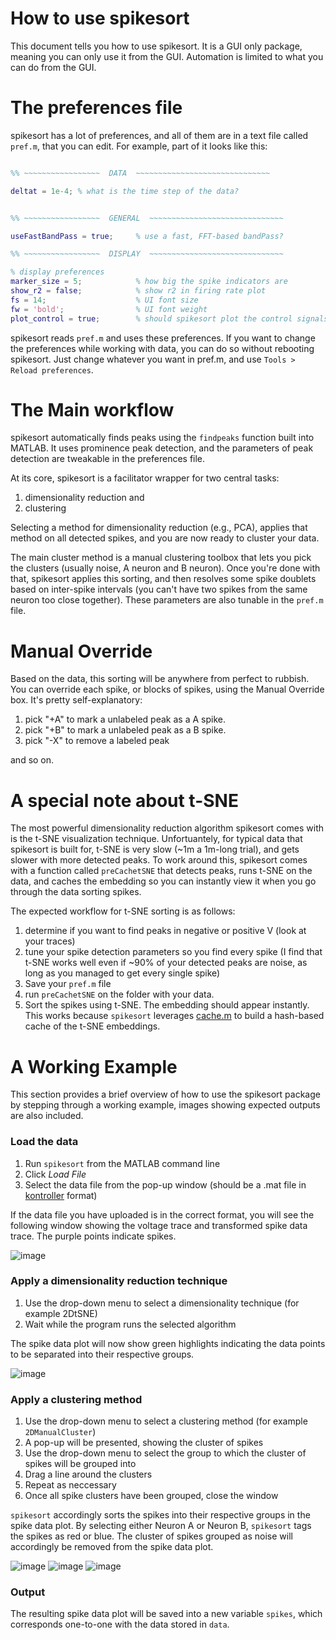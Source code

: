 # How to use spikesort

This document tells you how to use spikesort. It is a GUI only package, meaning you can only use it from the GUI. Automation is limited to what you can do from the GUI. 

# The preferences file

spikesort has a lot of preferences, and all of them are in a text file called `pref.m`, that you can edit. For example, part of it looks like this:

```matlab

%% ~~~~~~~~~~~~~~~~~  DATA  ~~~~~~~~~~~~~~~~~~~~~~~~~~~~~~

deltat = 1e-4; % what is the time step of the data?


%% ~~~~~~~~~~~~~~~~~  GENERAL  ~~~~~~~~~~~~~~~~~~~~~~~~~~~~~~

useFastBandPass = true; 	% use a fast, FFT-based bandPass? 

%% ~~~~~~~~~~~~~~~~~  DISPLAY  ~~~~~~~~~~~~~~~~~~~~~~~~~~~~~~

% display preferences
marker_size = 5; 			% how big the spike indicators are
show_r2 = false;			% show r2 in firing rate plot
fs = 14; 					% UI font size
fw = 'bold'; 				% UI font weight
plot_control = true; 		% should spikesort plot the control signals instead of the stimulus?


```

spikesort reads `pref.m` and uses these preferences. If you want to change the preferences while working with data, you can do so without rebooting spikesort. Just change whatever you want in pref.m, and use `Tools > Reload preferences`. 

# The Main workflow

spikesort automatically finds peaks using the `findpeaks` function built into MATLAB. It uses prominence peak detection, and the parameters of peak detection are tweakable in the preferences file. 

At its core, spikesort is a facilitator wrapper for two central tasks: 

1. dimensionality reduction and
2. clustering 

Selecting a method for dimensionality reduction (e.g., PCA), applies that method on all detected spikes, and you are now ready to cluster your data. 

The main cluster method is a manual clustering toolbox that lets you pick the clusters (usually noise, A neuron and B neuron). Once you're done with that, spikesort applies this sorting, and then resolves some spike doublets based on inter-spike intervals (you can't have two spikes from the same neuron too close together). These parameters are also tunable in the `pref.m` file. 

# Manual Override

Based on the data, this sorting will be anywhere from perfect to rubbish. You can override each spike, or blocks of spikes, using the Manual Override box. It's pretty self-explanatory: 

1. pick "+A" to mark a unlabeled peak as a A spike.  
2. pick "+B" to mark a unlabeled peak as a B spike.  
3. pick "-X" to remove a labeled peak 

and so on. 

# A special note about t-SNE

The most powerful dimensionality reduction algorithm spikesort comes with is the t-SNE visualization technique. Unfortuantely, for typical data that spikesort is built for, t-SNE is very slow (~1m a 1m-long trial), and gets slower with more detected peaks. To work around this, spikesort comes with a function called `preCachetSNE` that detects peaks, runs t-SNE on the data, and caches the embedding so you can instantly view it when you go through the data sorting spikes. 

The expected workflow for t-SNE sorting is as follows:

1. determine if you want to find peaks in negative or positive V (look at your traces) 
2. tune your spike detection parameters so you find every spike (I find that t-SNE works well even if ~90% of your detected peaks are noise, as long as you managed to get every single spike)
3. Save your `pref.m` file
4. run `preCachetSNE` on the folder with your data.
5. Sort the spikes using t-SNE. The embedding should appear instantly. This works because `spikesort` leverages [cache.m](https://github.com/sg-s/srinivas.gs_mtools/blob/master/docs/cache.md) to build a hash-based cache of the t-SNE embeddings. 

# A Working Example

This section provides a brief overview of how to use the spikesort package by stepping through a working example, images showing expected outputs are also included.

### Load the data

1. Run `spikesort` from the MATLAB command line
2. Click *Load File*
3. Select the data file from the pop-up window (should be a .mat file in [kontroller](https://github.com/sg-s/kontroller) format)

If the data file you have uploaded is in the correct format, you will see the following window showing the voltage trace and transformed spike data trace. The purple points indicate spikes.

![image](../images/WE_0_start.png)

### Apply a dimensionality reduction technique

1. Use the drop-down menu to select a dimensionality technique (for example 2DtSNE)
2. Wait while the program runs the selected algorithm

The spike data plot will now show green highlights indicating the data points to be separated into their respective groups.

![image](../images/WE_1_tSNE_embedded.png)

### Apply a clustering method

1. Use the drop-down menu to select a clustering method (for example `2DManualCluster`)
2. A pop-up will be presented, showing the cluster of spikes
3. Use the drop-down menu to select the group to which the cluster of spikes will be grouped into
4. Drag a line around the clusters
5. Repeat as neccessary
6. Once all spike clusters have been grouped, close the window

`spikesort` accordingly sorts the spikes into their respective groups in the spike data plot. By selecting either Neuron A or Neuron B, `spikesort` tags the spikes as red or blue. The cluster of spikes grouped as noise will accordingly be removed from the spike data plot.

![image](../images/WE_2_manual_sort_started.png)
![image](../images/WE_3_manual_sort_finished.png)
![image](../images/WE_4_spikes_sorted.png)

### Output

The resulting spike data plot will be saved into a new variable `spikes`, which corresponds one-to-one with the data stored in `data`. 